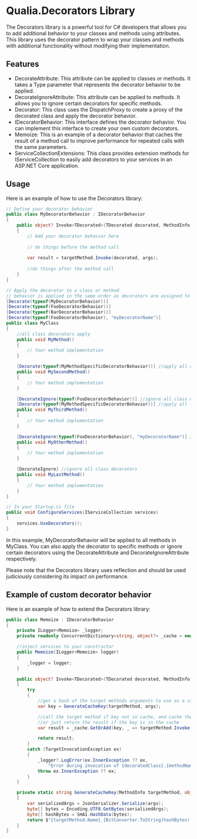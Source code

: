 
# Qualia.Decorators Library

The Decorators library is a powerful tool for C# developers that allows you to add additional behavior to your classes and methods using attributes. This library uses the decorator pattern to wrap your classes and methods with additional functionality without modifying their implementation.


## Features

- DecorateAttribute: This attribute can be applied to classes or methods. It takes a Type parameter that represents the decorator behavior to be applied.
- DecorateIgnoreAttribute: This attribute can be applied to methods. It allows you to ignore certain decorators for specific methods.
- Decorator<TDecorated>: This class uses the DispatchProxy to create a proxy of the decorated class and apply the decorator behavior.
- IDecoratorBehavior: This interface defines the decorator behavior. You can implement this interface to create your own custom decorators.
- Memoize: This is an example of a decorator behavior that caches the result of a method call to improve performance for repeated calls with the same parameters.
- ServiceCollectionExtensions: This class provides extension methods for IServiceCollection to easily add decorators to your services in an ASP.NET Core application.


## Usage

Here is an example of how to use the Decorators library:

```csharp
// Define your decorator behavior
public class MyDecoratorBehavior : IDecoratorBehavior
{
    public object? Invoke<TDecorated>(TDecorated decorated, MethodInfo targetMethod, object?[]? args)
    {
        // Add your decorator behavior here
        		
		// do things before the method call
		
		var result = targetMethod.Invoke(decorated, args);
		
		//do things after the method call
    }
}

// Apply the decorator to a class or method 
// behavior is applied in the same order as decorators are assigned to the class
[Decorate(typeof(MyDecoratorBehavior))]
[Decorate(typeof(FooDecoratorBehavior))]
[Decorate(typeof(BarDecoratorBehavior))]
[Decorate(typeof(FooDecoratorBehavior), "myDecoratorName")]
public class MyClass
{
    //all class decorators apply
    public void MyMethod()
    {
        // Your method implementation
    }

    [Decorate(typeof(MyMethodSpecificDecoratorBehavior))] //apply all class decorators plus this
    public void MySecondMethod()
    {
        // Your method implementation
    }

    [DecorateIgnore(typeof(FooDecoratorBehavior))] //ignore all class decorators of type FooDecoratorBehavior
    [Decorate(typeof(MyMethodSpecificDecoratorBehavior))] //apply all (not ignored) class decorators plus this
    public void MyThirdMethod()
    {
        // Your method implementation
    }

    [DecorateIgnore(typeof(FooDecoratorBehavior), "myDecoratorName")] //ignore only the class decorator named "myDecoratorName"
    public void MyOtherMethod()
    {
        // Your method implementation
    }

    [DecorateIgnore] //ignore all class decorators
    public void MyLastMethod()
    {
        // Your method implementation
    }
}

// In your Startup.cs file
public void ConfigureServices(IServiceCollection services)
{
    services.UseDecorators();
}
```

In this example, MyDecoratorBehavior will be applied to all methods in MyClass. You can also apply the decorator to specific methods or ignore certain decorators using the DecorateAttribute and DecorateIgnoreAttribute respectively.

Please note that the Decorators library uses reflection and should be used judiciously considering its impact on performance.


## Example of custom decorator behavior

Here is an example of how to extend the Decorators library:

```csharp
public class Memoize : IDecoratorBehavior
{
    private ILogger<Memoize> _logger;
    private readonly ConcurrentDictionary<string, object?> _cache = new();

    //inject services to your constructor
    public Memoize(ILogger<Memoize> logger)
    {
        _logger = logger;
    }

    public object? Invoke<TDecorated>(TDecorated decorated, MethodInfo targetMethod, object?[]? args)
    {
        try
        {
            //get a hash of the target methods arguments to use as a cache key
            var key = GenerateCacheKey(targetMethod, args);

            //call the target method if key not in cache, and cache the key & result in memory
            //or just return the result if the key is in the cache
            var result = _cache.GetOrAdd(key, _ => targetMethod.Invoke(decorated, args));

            return result;
        }
        catch (TargetInvocationException ex)
        {
            _logger?.LogError(ex.InnerException ?? ex,
                "Error during invocation of {decoratedClass}.{methodName}", typeof(TDecorated), targetMethod?.Name);
            throw ex.InnerException ?? ex;
        }
    }

    private static string GenerateCacheKey(MethodInfo targetMethod, object?[]? args)
    {
        var serializedArgs = JsonSerializer.Serialize(args);
        byte[] bytes = Encoding.UTF8.GetBytes(serializedArgs);
        byte[] hashBytes = SHA1.HashData(bytes);
        return $"{targetMethod.Name}_{BitConverter.ToString(hashBytes).Replace("-", "")}";
    }
}
```